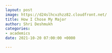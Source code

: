```yaml
---
layout: post
image: https://d24slhcvzhzz82.cloudfront.net/
title: How I Chose My Major
author: Shri Deshmukh
categories:
- academics
date: 2021-10-20 07:00:00 +0000

---
```

